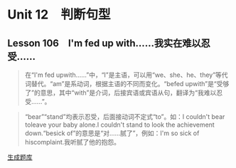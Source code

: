 ﻿ # Unit 12　判断句型
 ## Lesson 106　I'm fed up with……我实在难以忍受……
 
> 在“I'm fed upwith……”中，“I”是主语，可以用“we、she、he、they”等代词替代。“am”是系动词，根据主语的不同而变化。“befed upwith”是“受够了”的意思，其中“with”是介词，后接宾语或宾语从句，翻译为“我难以忍受……”。

> “bear”“stand”均表示忍受，后面接动词不定式“to”。如：I couldn't bear toleave your baby alone.I couldn't stand to look the achievement down.“besick of”的意思是“对……腻了”，例如：I'm so sick of hiscomplaint.我听腻了他的抱怨。


 [生成题库](./sentence/f106.json)